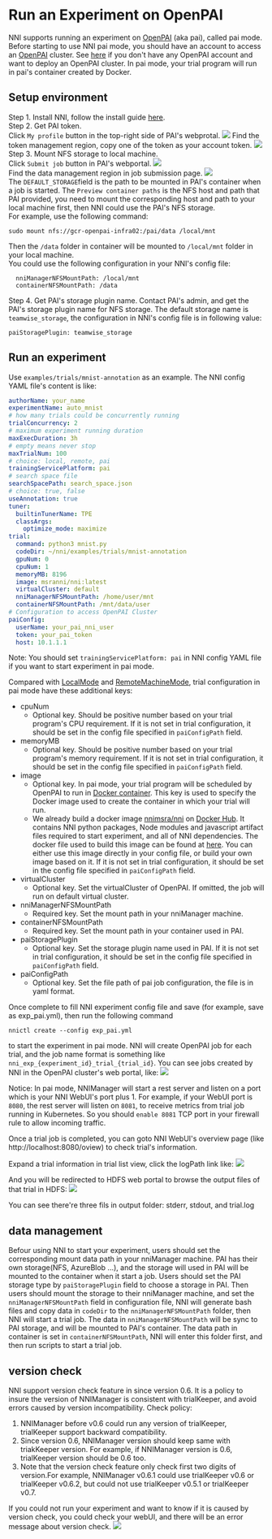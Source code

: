 **Run an Experiment on OpenPAI**
===
NNI supports running an experiment on [OpenPAI](https://github.com/Microsoft/pai) (aka pai), called pai mode. Before starting to use NNI pai mode, you should have an account to access an [OpenPAI](https://github.com/Microsoft/pai) cluster. See [here](https://github.com/Microsoft/pai#how-to-deploy) if you don't have any OpenPAI account and want to deploy an OpenPAI cluster. In pai mode, your trial program will run in pai's container created by Docker.

## Setup environment
Step 1. Install NNI, follow the install guide [here](../Tutorial/QuickStart.md).  
Step 2. Get PAI token.   
Click `My profile` button in the top-right side of PAI's webprotal.
![](../../img/pai_token_button.jpg)
Find the token management region, copy one of the token as your account token.
![](../../img/pai_token_profile.jpg)  
Step 3. Mount NFS storage to local machine.  
  Click `Submit job` button in PAI's webportal.
![](../../img/pai_job_submission_page.jpg)  
   Find the data management region in job submission page.
![](../../img/pai_data_management_page.jpg)  
The `DEFAULT_STORAGE`field is the path to be mounted in PAI's container when a job is started. The `Preview container paths` is the NFS host and path that PAI provided, you need to mount the corresponding host and path to your local machine first, then NNI could use the PAI's NFS storage.  
For example, use the following command:
```
sudo mount nfs://gcr-openpai-infra02:/pai/data /local/mnt
```
Then the `/data` folder in container will be mounted to `/local/mnt` folder in your local machine.  
You could use the following configuration in your NNI's config file:
```
  nniManagerNFSMountPath: /local/mnt
  containerNFSMountPath: /data
```
Step 4. Get PAI's storage plugin name.
Contact PAI's admin, and get the PAI's storage plugin name for NFS storage. The default storage name is `teamwise_storage`, the configuration in NNI's config file is in following value:
```
paiStoragePlugin: teamwise_storage
```

## Run an experiment
Use `examples/trials/mnist-annotation` as an example. The NNI config YAML file's content is like:

```yaml
authorName: your_name
experimentName: auto_mnist
# how many trials could be concurrently running
trialConcurrency: 2
# maximum experiment running duration
maxExecDuration: 3h
# empty means never stop
maxTrialNum: 100
# choice: local, remote, pai
trainingServicePlatform: pai
# search space file
searchSpacePath: search_space.json
# choice: true, false
useAnnotation: true
tuner:
  builtinTunerName: TPE
  classArgs:
    optimize_mode: maximize
trial:
  command: python3 mnist.py
  codeDir: ~/nni/examples/trials/mnist-annotation
  gpuNum: 0
  cpuNum: 1
  memoryMB: 8196
  image: msranni/nni:latest
  virtualCluster: default
  nniManagerNFSMountPath: /home/user/mnt
  containerNFSMountPath: /mnt/data/user
# Configuration to access OpenPAI Cluster
paiConfig:
  userName: your_pai_nni_user
  token: your_pai_token
  host: 10.1.1.1
```

Note: You should set `trainingServicePlatform: pai` in NNI config YAML file if you want to start experiment in pai mode.

Compared with [LocalMode](LocalMode.md) and [RemoteMachineMode](RemoteMachineMode.md), trial configuration in pai mode have these additional keys:
* cpuNum
    * Optional key. Should be positive number based on your trial program's CPU  requirement. If it is not set in trial configuration, it should be set in the config file specified in `paiConfigPath` field.
* memoryMB
    * Optional key. Should be positive number based on your trial program's memory requirement. If it is not set in trial configuration, it should be set in the config file specified in `paiConfigPath` field.
* image
    * Optional key. In pai mode, your trial program will be scheduled by OpenPAI to run in [Docker container](https://www.docker.com/). This key is used to specify the Docker image used to create the container in which your trial will run.
    * We already build a docker image [nnimsra/nni](https://hub.docker.com/r/msranni/nni/) on [Docker Hub](https://hub.docker.com/). It contains NNI python packages, Node modules and javascript artifact files required to start experiment, and all of NNI dependencies. The docker file used to build this image can be found at [here](https://github.com/Microsoft/nni/tree/master/deployment/docker/Dockerfile). You can either use this image directly in your config file, or build your own image based on it. If it is not set in trial configuration, it should be set in the config file specified in `paiConfigPath` field.
* virtualCluster
    * Optional key. Set the virtualCluster of OpenPAI. If omitted, the job will run on default virtual cluster.
* nniManagerNFSMountPath
    * Required key. Set the mount path in your nniManager machine.
* containerNFSMountPath
    * Required key. Set the mount path in your container used in PAI.
* paiStoragePlugin
    * Optional key. Set the storage plugin name used in PAI. If it is not set in trial configuration, it should be set in the config file specified in `paiConfigPath` field.
* paiConfigPath
    * Optional key. Set the file path of pai job configuration, the file is in yaml format.


Once complete to fill NNI experiment config file and save (for example, save as exp_pai.yml), then run the following command
```
nnictl create --config exp_pai.yml
```
to start the experiment in pai mode. NNI will create OpenPAI job for each trial, and the job name format is something like `nni_exp_{experiment_id}_trial_{trial_id}`.
You can see jobs created by NNI in the OpenPAI cluster's web portal, like:
![](../../img/nni_pai_joblist.jpg)

Notice: In pai mode, NNIManager will start a rest server and listen on a port which is your NNI WebUI's port plus 1. For example, if your WebUI port is `8080`, the rest server will listen on `8081`, to receive metrics from trial job running in Kubernetes. So you should `enable 8081` TCP port in your firewall rule to allow incoming traffic.

Once a trial job is completed, you can goto NNI WebUI's overview page (like http://localhost:8080/oview) to check trial's information.

Expand a trial information in trial list view, click the logPath link like:
![](../../img/nni_webui_joblist.jpg)

And you will be redirected to HDFS web portal to browse the output files of that trial in HDFS:
![](../../img/nni_trial_hdfs_output.jpg)

You can see there're three fils in output folder: stderr, stdout, and trial.log

## data management
Befour using NNI to start your experiment, users should set the corresponding mount data path in your nniManager machine. PAI has their own storage(NFS, AzureBlob ...), and the storage will used in PAI will be mounted to the container when it start a job. Users should set the PAI storage type by `paiStoragePlugin` field to choose a storage in PAI. Then users should mount the storage to their nniManager machine, and set the `nniManagerNFSMountPath` field in configuration file, NNI will generate bash files and copy data in `codeDir` to the `nniManagerNFSMountPath` folder, then NNI will start a trial job. The data in `nniManagerNFSMountPath` will be sync to PAI storage, and will be mounted to PAI's container. The data path in container is set in `containerNFSMountPath`, NNI will enter this folder first, and then run scripts to start a trial job. 

## version check
NNI support version check feature in since version 0.6. It is a policy to insure the version of NNIManager is consistent with trialKeeper, and avoid errors caused by version incompatibility.
Check policy:
1. NNIManager before v0.6 could run any version of trialKeeper, trialKeeper support backward compatibility.
2. Since version 0.6, NNIManager version should keep same with triakKeeper version. For example, if NNIManager version is 0.6, trialKeeper version should be 0.6 too.
3. Note that the version check feature only check first two digits of version.For example, NNIManager v0.6.1 could use trialKeeper v0.6 or trialKeeper v0.6.2, but could not use trialKeeper v0.5.1 or trialKeeper v0.7.

If you could not run your experiment and want to know if it is caused by version check, you could check your webUI, and there will be an error message about version check.
![](../../img/version_check.png)
